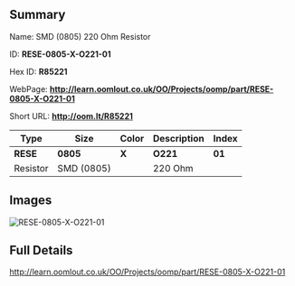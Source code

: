 

## Summary
 
Name:  SMD (0805) 220 Ohm Resistor 

ID: __RESE-0805-X-O221-01__

Hex ID: __R85221__

WebPage: __http://learn.oomlout.co.uk/OO/Projects/oomp/part/RESE-0805-X-O221-01__

Short URL: __http://oom.lt/R85221__


| Type   | Size   | Color   | Description   | Index   |    
| ----- | ------   | ------   | -----   | ----   |    
| __RESE__   					| __0805__   					| __X__    						| __O221__    					| __01__ |    
| Resistor		| SMD (0805)	| 		| 220 Ohm	| 	|

## Images
![RESE-0805-X-O221-01](http://oomlout.com/oomp-gen/parts/RESE-0805-X-O221-01/RESE-0805-X-O221-01_420.jpg)

## Full Details

 http://learn.oomlout.co.uk/OO/Projects/oomp/part/RESE-0805-X-O221-01

